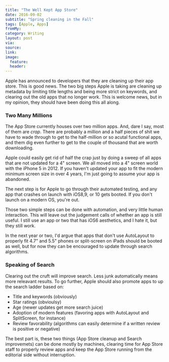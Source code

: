 ```yaml
---
title: "The Well Kept App Store"
date: 2016-09-02
subtitle: "Spring cleaning in the Fall"
tags: [Apple, Apps]
fromMy: 
category: Writing
layout: post
via: 
source: 
link: 
image:
  feature:
  header:
---
```


Apple has announced to developers that they are cleaning up their app store. This is good news. The two big steps Apple is taking are cleaning up metadata by limiting title lengths and being more strict on keywords, and clearing out the old apps that no longer work. This is welcome news, but in my opinion, they should have been doing this all along.

### Two Many Millions 

The App Store currently houses over two million apps. And, dare I say, most of them are _crap_. There are probably a million and a half pieces of shit we have to wade through to get to the half-million or so acutal functional apps, and  them dig even further to get to the couple of thousand that are worth downloading.

Apple could easily get rid of half the crap just by doing a sweep of all apps that are not updated for a 4" screen. We all moved into a 4" screen world with the iPhone 5 in 2012. If you haven't updated your app to fit the modern minimum screen size in over 4 years, I'm just going to assume your app is abandoned. 

The next step is for Apple to go through their automated testing, and any app that crashes on launch with iOS8,9, or 10 gets booted. If you don't launch on a modern OS, you're out.

Those two simple steps can be done with automation, and very little human interaction. This will leave out the judgement calls of whether an app is still useful. I still use an app or two that has iOS6 aesthetics, and I hate it, but they still work.

In the next year or two, I'd argue that apps that don't use AutoLayout to properly fit 4.7" and 5.5" phones or split-screen on iPads should be booted as well, but for now they can be encouraged to update through search algorithms.

### Speaking of Search

Clearing out the cruft will improve search. Less junk automatically means more releavant results. To go further, Apple should also promote apps to up the search ladder based on:

 - Title and keywords (obviously)
 - Star ratings (obvioulsy)
 - Age (newer updates get more search juice)
 - Adoption of modern features (favoring apps with AutoLayout and SplitScreen, for instance)
 - Review favorability (algorithms can easily determine if a written review is positive or negative)

The best part is, these two things (App Store cleanup and Search improvemets) can be done mostly by machines, clearing time for App Store staff to properly review apps and keep the App Store running from the editorial side without interruption.





